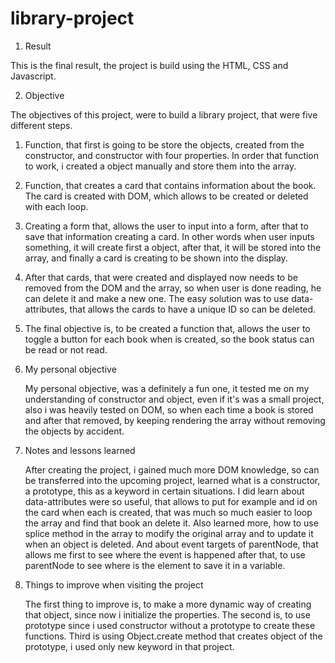 # library-project

1. Result

This is the final result, the project is build using the HTML, CSS and Javascript.

2. Objective

The objectives of this project, were to build a library project, that were five different steps.

1. Function, that first is going to be store the objects, created from the constructor,
   and constructor with four properties. In order that function to work, i created a object
   manually and store them into the array.
2. Function, that creates a card that contains information about the book.
   The card is created with DOM, which allows to be created or deleted with each loop.
3. Creating a form that, allows the user to input into a form, after that to save that information
   creating a card. In other words when user inputs something, it will create first a object,
   after that, it will be stored into the array, and finally a card is creating to be shown into the display.
4. After that cards, that were created and displayed now needs to be removed from the DOM and the array,
   so when user is done reading, he can delete it and make a new one.
   The easy solution was to use data-attributes, that allows the cards to have a unique ID so can be deleted.
5. The final objective is, to be created a function that, allows the user to toggle a button for each book when is created,
   so the book status can be read or not read.

6. My personal objective

   My personal objective, was a definitely a fun one, it tested me on my understanding of constructor and object, even if it's
   was a small project, also i was heavily tested on DOM, so when each time a book is stored and after that removed,
   by keeping rendering the array without removing the objects by accident.

7. Notes and lessons learned

   After creating the project, i gained much more DOM knowledge, so can be transferred into the upcoming project,
   learned what is a constructor, a prototype, this as a keyword in certain situations.
   I did learn about data-attributes were so useful, that allows to put for example and id on the card when
   each is created, that was much so much easier to loop the array and find that book an delete it.
   Also learned more, how to use splice method in the array to modify the original array and to update it
   when an object is deleted.
   And about event targets of parentNode, that allows me first to see where the event is happened after that,
   to use parentNode to see where is the element to save it in a variable.

8. Things to improve when visiting the project

   The first thing to improve is, to make a more dynamic way of creating that object, since now i initialize the properties.
   The second is, to use prototype since i used constructor without a prototype to create these functions.
   Third is using Object.create method that creates object of the prototype, i used only new keyword in that project.
